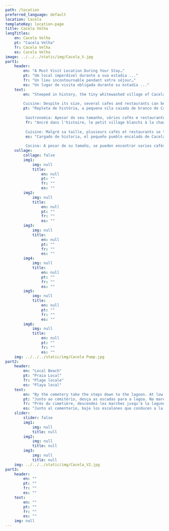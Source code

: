 ```yaml
---
path: /location
preferred_language: default
location: Cacela
templateKey: location-page
title: Cacela Velha
langTitles:
    en: Cacela Velha
    pt: "Cacela Velha"
    fr: Cacela Velha
    es: Cacela Velha
image: ../../../static/img/Cacela_V.jpg
part1: 
    header: 
        en: "A Must Visit Location During Your Stay…"
        pt: "Um local imperdível durante a sua estadia ..."
        fr: "Un lieu incontournable pendant votre séjour…"
        es: "Un lugar de visita obligada durante su estadía ..."
    text: 
        en: "Steeped in history, the tiny whitewashed village of Cacela Velha sits proudly on coastal cliffs offering vistas across gleaming lagoons to the vast Atlantic Ocean beyond. Settled since Phoenician times and an important outpost for the Moors, there is much to discover along the cobbled streets including the pocket-sized fort, the ancient church and a fascinating cemetery!
        
        Cuisine: Despite its size, several cafes and restaurants can be found dotted about the village with a greater selection in nearby Manta Rota and Vila Nova de Cacela."
        pt: "Repleta de história, a pequena vila caiada de branco de Cacela Velha se ergue orgulhosamente em falésias costeiras, oferecendo vistas de lagoas cintilantes para o vasto Oceano Atlântico além. Estabelecido desde a época dos fenícios e um importante posto avançado para os mouros, há muito a descobrir ao longo das ruas de paralelepípedos, incluindo o forte pequeno, a igreja antiga e um cemitério fascinante!
        
         Gastronomia: Apesar do seu tamanho, vários cafés e restaurantes podem ser encontrados espalhados pela vila com uma maior seleção nas vizinhas Manta Rota e Vila Nova de Cacela."
         fr: "Ancré dans l'histoire, le petit village blanchi à la chaux de Cacela Velha se dresse fièrement sur des falaises côtières offrant des vues sur les lagons étincelants et le vaste océan Atlantique au-delà. Installé depuis l'époque phénicienne et un avant-poste important pour les Maures, il y a beaucoup à découvrir le long des rues pavées, y compris le fort de poche, l'ancienne église et un cimetière fascinant !
        
         Cuisine: Malgré sa taille, plusieurs cafés et restaurants se trouvent dans le village avec un plus grand choix à proximité de Manta Rota et Vila Nova de Cacela."
         es: "Cargado de historia, el pequeño pueblo encalado de Cacela Velha se asienta con orgullo en los acantilados costeros que ofrecen vistas a través de relucientes lagunas hasta el vasto océano Atlántico más allá. Establecido desde la época fenicia y un importante puesto de avanzada para los moros, hay mucho por descubrir a lo largo de las calles adoquinadas, incluido el fuerte de bolsillo, la antigua iglesia y un cementerio fascinante.
        
         Cocina: A pesar de su tamaño, se pueden encontrar varios cafés y restaurantes repartidos por el pueblo con una mayor selección en las cercanías de Manta Rota y Vila Nova de Cacela."
    collage:
        collage: false
        img1: 
            img: null
            title: 
                en: null
                pt: ""
                fr: ""
                es: ""
        img2: 
            img: null
            title: 
                en: null
                pt: ""
                fr: ""
                es: ""
        img3: 
            img: null
            title: 
                en: null
                pt: ""
                fr: ""
                es: ""
        img4: 
            img: null
            title: 
                en: null
                pt: ""
                fr: ""
                es: ""
        img5: 
            img: null
            title: 
                en: null
                pt: ""
                fr: ""
                es: ""
        img6: 
            img: null
            title: 
                en: null
                pt: ""
                fr: ""
                es: ""
    img: ../../../static/img/Cacela Pump.jpg
part2:
    header: 
        en: "Local Beach"
        pt: "Praia Local"
        fr: "Plage locale"
        es: "Playa local"
    text: 
        en: "By the cemetery take the steps down to the lagoon. At low tide, cross on foot or catch the fishing boat to reach one of the Algarve’s finest beaches of soft golden sands and clear blue waters. The views from the church are some of the finest in the East Algarve."
        pt: "Junto ao cemitério, desça as escadas para a lagoa. Na maré baixa, atravesse a pé ou apanhe o barco de pesca para chegar a uma das melhores praias do Algarve de areias douradas e águas límpidas e azuis. As vistas da igreja são das melhores do Sotavento Algarvio."
        fr: "Près du cimetière, descendez les marches jusqu'à la lagune. À marée basse, traversez à pied ou attrapez le bateau de pêche pour atteindre l'une des plus belles plages de l'Algarve au doux sable doré et aux eaux bleues claires. Les vues depuis l'église sont parmi les plus belles de l'est de l'Algarve."
        es: "Junto al cementerio, baje los escalones que conducen a la laguna. Durante la marea baja, cruce a pie o tome el barco de pesca para llegar a una de las mejores playas del Algarve de suaves arenas doradas y aguas cristalinas. Las vistas desde la iglesia son algunas de las mejores del este del Algarve."
    slider:
        slider: false
        img1: 
            img: null
            title: null
        img2: 
            img: null
            title: null
        img3: 
            img: null
            title: null
    img: ../../../static/img/Cacela_V2.jpg
part3:
    header: 
        en: ""
        pt: ""
        fr: ""
        es: ""
    text: 
        en: ""
        pt: ""
        fr: ""
        es: ""
    img: null
---
```

